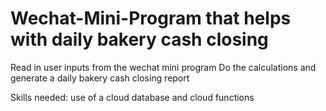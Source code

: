 # Wechat-Mini-Program that helps with daily bakery cash closing

Read in user inputs from the wechat mini program
Do the calculations and generate a daily bakery cash closing report

Skills needed: use of a cloud database and cloud functions
